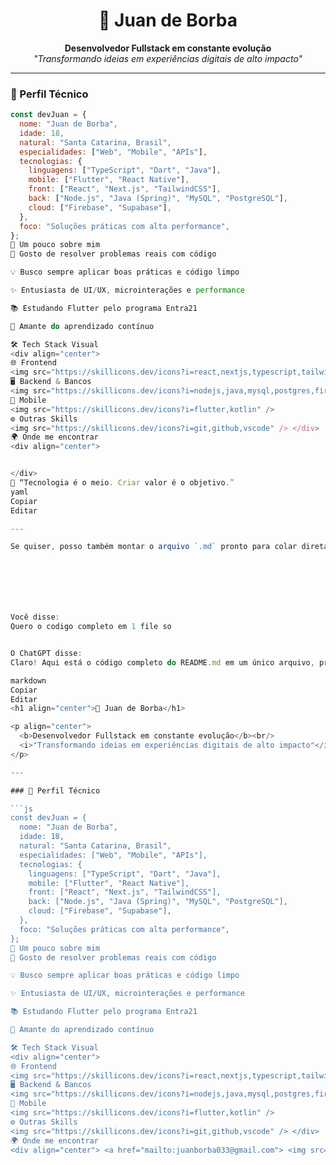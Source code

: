<h1 align="center">🚀 Juan de Borba</h1>

<p align="center">
  <b>Desenvolvedor Fullstack em constante evolução</b><br/>
  <i>"Transformando ideias em experiências digitais de alto impacto"</i>
</p>

---

### 🧠 Perfil Técnico

```js
const devJuan = {
  nome: "Juan de Borba",
  idade: 18,
  natural: "Santa Catarina, Brasil",
  especialidades: ["Web", "Mobile", "APIs"],
  tecnologias: {
    linguagens: ["TypeScript", "Dart", "Java"],
    mobile: ["Flutter", "React Native"],
    front: ["React", "Next.js", "TailwindCSS"],
    back: ["Node.js", "Java (Spring)", "MySQL", "PostgreSQL"],
    cloud: ["Firebase", "Supabase"],
  },
  foco: "Soluções práticas com alta performance",
};
🧩 Um pouco sobre mim
🎯 Gosto de resolver problemas reais com código

💡 Busco sempre aplicar boas práticas e código limpo

✨ Entusiasta de UI/UX, microinterações e performance

📚 Estudando Flutter pelo programa Entra21

🔄 Amante do aprendizado contínuo

🛠️ Tech Stack Visual
<div align="center">
🌐 Frontend
<img src="https://skillicons.dev/icons?i=react,nextjs,typescript,tailwind,html,css" />
🖥️ Backend & Bancos
<img src="https://skillicons.dev/icons?i=nodejs,java,mysql,postgres,firebase,supabase" />
📱 Mobile
<img src="https://skillicons.dev/icons?i=flutter,kotlin" />
⚙️ Outras Skills
<img src="https://skillicons.dev/icons?i=git,github,vscode" /> </div>
🌍 Onde me encontrar
<div align="center">


</div>
💬 “Tecnologia é o meio. Criar valor é o objetivo.”
yaml
Copiar
Editar

---

Se quiser, posso também montar o arquivo `.md` pronto para colar diretamente no GitHub. Deseja que eu integre também algum badge de GitHub stats, contribuições ou status de projetos?







Você disse:
Quero o codigo completo em 1 file so


O ChatGPT disse:
Claro! Aqui está o código completo do README.md em um único arquivo, pronto para colar no seu GitHub:

markdown
Copiar
Editar
<h1 align="center">🚀 Juan de Borba</h1>

<p align="center">
  <b>Desenvolvedor Fullstack em constante evolução</b><br/>
  <i>"Transformando ideias em experiências digitais de alto impacto"</i>
</p>

---

### 🧠 Perfil Técnico

```js
const devJuan = {
  nome: "Juan de Borba",
  idade: 18,
  natural: "Santa Catarina, Brasil",
  especialidades: ["Web", "Mobile", "APIs"],
  tecnologias: {
    linguagens: ["TypeScript", "Dart", "Java"],
    mobile: ["Flutter", "React Native"],
    front: ["React", "Next.js", "TailwindCSS"],
    back: ["Node.js", "Java (Spring)", "MySQL", "PostgreSQL"],
    cloud: ["Firebase", "Supabase"],
  },
  foco: "Soluções práticas com alta performance",
};
🧩 Um pouco sobre mim
🎯 Gosto de resolver problemas reais com código

💡 Busco sempre aplicar boas práticas e código limpo

✨ Entusiasta de UI/UX, microinterações e performance

📚 Estudando Flutter pelo programa Entra21

🔄 Amante do aprendizado contínuo

🛠️ Tech Stack Visual
<div align="center">
🌐 Frontend
<img src="https://skillicons.dev/icons?i=react,nextjs,typescript,tailwind,html,css" />
🖥️ Backend & Bancos
<img src="https://skillicons.dev/icons?i=nodejs,java,mysql,postgres,firebase,supabase" />
📱 Mobile
<img src="https://skillicons.dev/icons?i=flutter,kotlin" />
⚙️ Outras Skills
<img src="https://skillicons.dev/icons?i=git,github,vscode" /> </div>
🌍 Onde me encontrar
<div align="center"> <a href="mailto:juanborba033@gmail.com"> <img src="https://img.shields.io/badge/Email-EA4335?style=for-the-badge&logo=gmail&logoColor=white" /> </a> <a href="https://linkedin.com/in/juan-de-borba-9855882a0/"> <img src="https://img.shields.io/badge/LinkedIn-0077B5?style=for-the-badge&logo=linkedin&logoColor=white" /> </a> </div>
